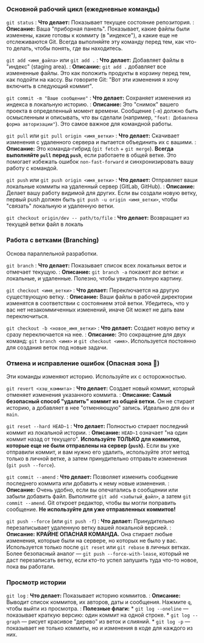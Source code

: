 ### Основной рабочий цикл (ежедневные команды)

`git status`
:   **Что делает:** Показывает текущее состояние репозитория.
:   **Описание:** Ваша "приборная панель". Показывает, какие файлы были изменены, какие готовы к коммиту (в "индексе"), а какие еще не отслеживаются Git. Всегда выполняйте эту команду перед тем, как что-то делать, чтобы понять, где вы находитесь.

`git add <имя_файла>` или `git add .`
:   **Что делает:** Добавляет файлы в "индекс" (staging area).
:   **Описание:** `git add .` добавляет все измененные файлы. Это как положить продукты в корзину перед тем, как подойти на кассу. Вы говорите Git: "Вот эти изменения я хочу включить в следующий коммит".

`git commit -m "Ваше сообщение"`
:   **Что делает:** Сохраняет изменения из индекса в локальную историю.
:   **Описание:** Это "снимок" вашего проекта в определенный момент времени. Сообщение (`-m`) должно быть осмысленным и описывать, *что* вы сделали (например, `"feat: Добавлена форма авторизации"`). Это самое важное для командной работы.

`git pull` или `git pull origin <имя_ветки>`
:   **Что делает:** Скачивает изменения с удаленного сервера и пытается объединить их с вашими.
:   **Описание:** Это команда-гибрид (`git fetch` + `git merge`). **Всегда выполняйте `pull` перед `push`**, если работаете в общей ветке. Это помогает избежать ошибок `non-fast-forward` и синхронизировать вашу работу с командой.

`git push` или `git push origin <имя_ветки>`
:   **Что делает:** Отправляет ваши локальные коммиты на удаленный сервер (GitLab, GitHub).
:   **Описание:** Делает вашу работу видимой для других. Если вы создали новую ветку, первый push должен быть `git push -u origin <имя_ветки>`, чтобы "связать" локальную и удаленную ветки.

`git checkout origin/dev -- path/to/file`
:   **Что делает:** Возвращает из текущей ветки файл в локаль


### Работа с ветками (Branching)

Основа параллельной разработки.

`git branch`
:   **Что делает:** Показывает список всех локальных веток и отмечает текущую.
:   **Описание:** `git branch -a` покажет *все* ветки: и локальные, и удаленные. Полезно, чтобы увидеть полную картину.

`git checkout <имя_ветки>`
:   **Что делает:** Переключается на другую существующую ветку.
:   **Описание:** Ваши файлы в рабочей директории изменятся в соответствии с состоянием этой ветки. Убедитесь, что у вас нет незакоммиченных изменений, иначе Git может не дать вам переключиться.

`git checkout -b <новое_имя_ветки>`
:   **Что делает:** Создает новую ветку и сразу переключается на нее.
:   **Описание:** Это сокращение для двух команд: `git branch <имя>` и `git checkout <имя>`. Используется постоянно для создания веток под новые задачи.


### Отмена и исправление ошибок (Опасная зона 🚨)

Эти команды изменяют историю. Используйте их с осторожностью.

`git revert <хэш_коммита>`
:   **Что делает:** Создает новый коммит, который отменяет изменения указанного коммита.
:   **Описание:** **Самый безопасный способ "удалить" коммит из общей ветки.** Он не стирает историю, а добавляет в нее "отменяющую" запись. Идеально для `dev` и `main`.

`git reset --hard HEAD~1`
:   **Что делает:** Полностью стирает последний коммит из локальной истории.
:   **Описание:** `HEAD~1` означает "на один коммит назад от текущего". **Используйте ТОЛЬКО для коммитов, которые еще не были отправлены на сервер (`push`).** Если вы уже отправили коммит, и вам нужно его удалить, используйте этот метод только в личной ветке, а затем принудительно отправьте изменения (`git push --force`).

`git commit --amend`
:   **Что делает:** Позволяет изменить сообщение последнего коммита или добавить к нему новые изменения.
:   **Описание:** Очень удобно, если вы опечатались в сообщении или забыли добавить файл. Выполните `git add <забытый_файл>`, а затем `git commit --amend`. Git откроет редактор, чтобы вы могли поправить сообщение. **Не используйте для уже отправленных коммитов!**

`git push --force` (или `git push -f`)
:   **Что делает:** Принудительно перезаписывает удаленную ветку вашей локальной версией.
:   **Описание:** **КРАЙНЕ ОПАСНАЯ КОМАНДА.** Она стирает любые изменения, которые были на сервере, но которых не было у вас. Используется только после `git reset` или `git rebase` в личных ветках. Более безопасный аналог — `git push --force-with-lease`, который не даст перезаписать ветку, если кто-то успел запушить туда что-то новое, пока вы работали.


### Просмотр истории

`git log`
:   **Что делает:** Показывает историю коммитов.
:   **Описание:** Выводит список коммитов, их авторов, даты и сообщения. Нажмите `q`, чтобы выйти из просмотра.
:   **Полезные флаги:**
    *   `git log --oneline` — показывает краткую версию: один коммит на одной строке.
    *   `git log --graph` — рисует красивое "дерево" из веток и слияний.
    *   `git log -p` — показывает не только коммиты, но и изменения в коде для каждого из них.

